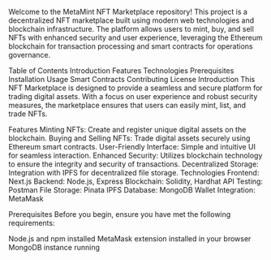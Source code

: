 Welcome to the MetaMint NFT Marketplace repository! This project is a decentralized NFT marketplace built using modern web technologies and blockchain infrastructure. The platform allows users to mint, buy, and sell NFTs with enhanced security and user experience, leveraging the Ethereum blockchain for transaction processing and smart contracts for operations governance.

Table of Contents
Introduction
Features
Technologies
Prerequisites
Installation
Usage
Smart Contracts
Contributing
License
Introduction
This NFT Marketplace is designed to provide a seamless and secure platform for trading digital assets. With a focus on user experience and robust security measures, the marketplace ensures that users can easily mint, list, and trade NFTs.

Features
Minting NFTs: Create and register unique digital assets on the blockchain.
Buying and Selling NFTs: Trade digital assets securely using Ethereum smart contracts.
User-Friendly Interface: Simple and intuitive UI for seamless interaction.
Enhanced Security: Utilizes blockchain technology to ensure the integrity and security of transactions.
Decentralized Storage: Integration with IPFS for decentralized file storage.
Technologies
Frontend: Next.js
Backend: Node.js, Express
Blockchain: Solidity, Hardhat
API Testing: Postman
File Storage: Pinata IPFS
Database: MongoDB
Wallet Integration: MetaMask

Prerequisites
Before you begin, ensure you have met the following requirements:

Node.js and npm installed
MetaMask extension installed in your browser
MongoDB instance running
